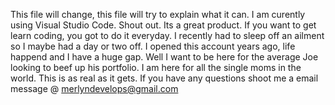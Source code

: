 This file will change, this file will try to explain what it can. I am curently using Visual Studio Code.  Shout out.  Its a great product.
If you want to get learn coding, you got to do it everyday.  I recently had to sleep off an ailment so I maybe had a day or two off.  I opened
this account years ago, life happend and I have a huge gap. Well I want to be here for the  average Joe looking to beef up his portfolio. I am 
here for all the single moms in the  world.  This is as real as it gets. If you have any questions shoot me a email message @ merlyndevelops@gmail.com 
